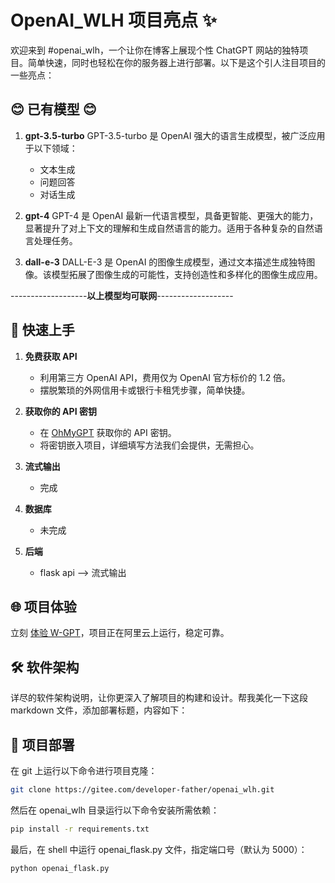 # OpenAI_WLH 项目亮点 ✨

欢迎来到 #openai_wlh，一个让你在博客上展现个性 ChatGPT 网站的独特项目。简单快速，同时也轻松在你的服务器上进行部署。以下是这个引人注目项目的一些亮点：

## 😊 已有模型 😊

1. **gpt-3.5-turbo** 
   GPT-3.5-turbo 是 OpenAI 强大的语言生成模型，被广泛应用于以下领域：
   - 文本生成
   - 问题回答
   - 对话生成

2. **gpt-4** 
   GPT-4 是 OpenAI 最新一代语言模型，具备更智能、更强大的能力，显著提升了对上下文的理解和生成自然语言的能力。适用于各种复杂的自然语言处理任务。

3. **dall-e-3** 
   DALL-E-3 是 OpenAI 的图像生成模型，通过文本描述生成独特图像。该模型拓展了图像生成的可能性，支持创造性和多样化的图像生成应用。

-------------------**以上模型均可联网**-------------------

## 🚀 快速上手

1. **免费获取 API**
   - 利用第三方 OpenAI API，费用仅为 OpenAI 官方标价的 1.2 倍。
   - 摆脱繁琐的外网信用卡或银行卡租凭步骤，简单快捷。

2. **获取你的 API 密钥**
   - 在 [OhMyGPT](https://www.ohmygpt.com?aff=BDnMSilC) 获取你的 API 密钥。
   - 将密钥嵌入项目，详细填写方法我们会提供，无需担心。

3. **流式输出**
   - 完成

3. **数据库**
   - 未完成

4. **后端**
   - flask api --> 流式输出

## 🌐 项目体验

立刻 [体验 W-GPT](http://8.138.104.244)，项目正在阿里云上运行，稳定可靠。

## 🛠️ 软件架构

详尽的软件架构说明，让你更深入了解项目的构建和设计。帮我美化一下这段 markdown 文件，添加部署标题，内容如下：

## 🚀 项目部署

在 git 上运行以下命令进行项目克隆：

```bash
git clone https://gitee.com/developer-father/openai_wlh.git
```

然后在 openai_wlh 目录运行以下命令安装所需依赖：

```bash
pip install -r requirements.txt
```

最后，在 shell 中运行 openai_flask.py 文件，指定端口号（默认为 5000）：

```bash
python openai_flask.py
```